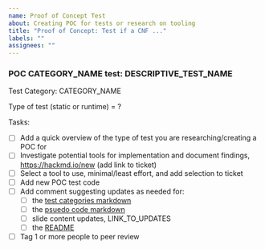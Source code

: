 ```yaml
---
name: Proof of Concept Test
about: Creating POC for tests or research on tooling
title: "Proof of Concept: Test if a CNF ..."
labels: ""
assignees: ""
---
```


### POC CATEGORY_NAME test: DESCRIPTIVE_TEST_NAME

Test Category: CATEGORY_NAME

Type of test (static or runtime) = ?

Tasks:

- [ ] Add a quick overview of the type of test you are researching/creating a POC for
- [ ] Investigate potential tools for implementation and document findings, https://hackmd.io/new (add link to ticket)
- [ ] Select a tool to use, minimal/least effort, and add selection to ticket
- [ ] Add new POC test code
- [ ] Add comment suggesting updates as needed for:
  - [ ] the [test categories markdown](TEST-CATEGORIES.md)
  - [ ] the [psuedo code markdown](PSEUDO-CODE.md)
  - [ ] slide content updates, LINK_TO_UPDATES
  - [ ] the [README](README.md)
- [ ] Tag 1 or more people to peer review
